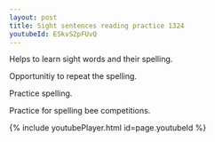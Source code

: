 ```yaml
---
layout: post
title: Sight sentences reading practice 1324
youtubeId: ESkvS2pFUvQ
---
```

 
 
Helps to learn sight words and their spelling.

Opportunitiy to repeat the spelling. 

Practice spelling. 
 
Practice for spelling bee competitions. 
 
{% include youtubePlayer.html id=page.youtubeId %}
 
 
